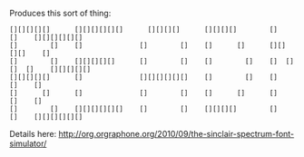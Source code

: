 Produces this sort of thing:

    [][][][][]      [][][][][][]      [][][][]      [][][][]        []        []    [][][][][][]  
    []        []    []              []        []    []      []      [][]    [][]    []            
    []        []    [][][][][]      []        []    []        []    []  [][]  []    [][][][][]    
    [][][][][]      []              [][][][][][]    []        []    []        []    []            
    []      []      []              []        []    []      []      []        []    []            
    []        []    [][][][][][]    []        []    [][][][]        []        []    [][][][][][]  
                                                                
Details here: http://org.orgraphone.org/2010/09/the-sinclair-spectrum-font-simulator/
                                                                                                


